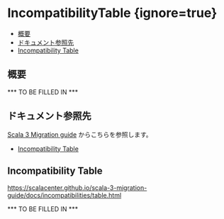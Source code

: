 # IncompatibilityTable {ignore=true}

<!-- @import "[TOC]" {cmd="toc" depthFrom=1 depthTo=6 orderedList=false} -->

<!-- code_chunk_output -->

- [概要](#概要)
- [ドキュメント参照先](#ドキュメント参照先)
- [Incompatibility Table](#incompatibility-table)

<!-- /code_chunk_output -->

## 概要

*** TO BE FILLED IN ***


## ドキュメント参照先

[Scala 3 Migration guide](https://scalacenter.github.io/scala-3-migration-guide/) からこちらを参照します。

- [Incompatibility Table](https://scalacenter.github.io/scala-3-migration-guide/docs/incompatibilities/table.html)

## Incompatibility Table

https://scalacenter.github.io/scala-3-migration-guide/docs/incompatibilities/table.html

*** TO BE FILLED IN ***
